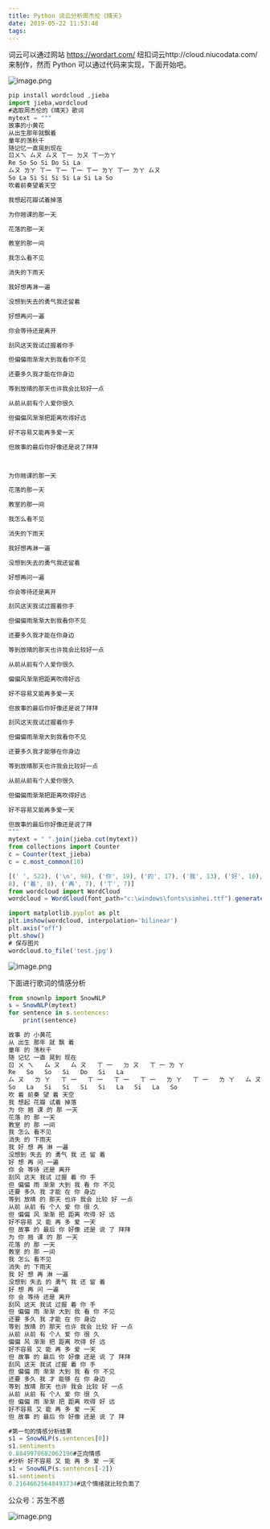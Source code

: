 ```yaml
---
title: Python 词云分析周杰伦《晴天》
date: 2019-05-22 11:53:48
tags:
---
```


词云可以通过网站 https://wordart.com/ 纽扣词云http://cloud.niucodata.com/ 来制作，然而 Python 可以通过代码来实现，下面开始吧。

![image.png](https://upload-images.jianshu.io/upload_images/17817191-de54e88a7d3a239c.png?imageMogr2/auto-orient/strip%7CimageView2/2/w/1240)


```js
pip install wordcloud ,jieba
import jieba,wordcloud
#选取周杰伦的《晴天》歌词
mytext = """
故事的小黄花
从出生那年就飘着
童年的荡秋千
随记忆一直晃到现在
ㄖㄨㄟ ㄙㄡ ㄙㄡ ㄒ一 ㄉㄡ ㄒ一ㄌㄚ
Re So So Si Do Si La
ㄙㄡ ㄌㄚ ㄒ一 ㄒ一 ㄒ一 ㄒ一 ㄌㄚ ㄒ一 ㄌㄚ ㄙㄡ
So La Si Si Si Si La Si La So
吹着前奏望着天空

我想起花瓣试着掉落

为你翘课的那一天

花落的那一天

教室的那一间

我怎么看不见

消失的下雨天

我好想再淋一遍

没想到失去的勇气我还留着

好想再问一遍

你会等待还是离开

刮风这天我试过握着你手

但偏偏雨渐渐大到我看你不见

还要多久我才能在你身边

等到放晴的那天也许我会比较好一点

从前从前有个人爱你很久

但偏偏风渐渐把距离吹得好远

好不容易又能再多爱一天

但故事的最后你好像还是说了拜拜



为你翘课的那一天

花落的那一天

教室的那一间

我怎么看不见

消失的下雨天

我好想再淋一遍

没想到失去的勇气我还留着

好想再问一遍

你会等待还是离开

刮风这天我试过握着你手

但偏偏雨渐渐大到我看你不见

还要多久我才能在你身边

等到放晴的那天也许我会比较好一点

从前从前有个人爱你很久

偏偏风渐渐把距离吹得好远

好不容易又能再多爱一天

但故事的最后你好像还是说了拜拜

刮风这天我试过握着你手

但偏偏雨渐渐大到我看你不见

还要多久我才能够在你身边

等到放晴那天也许我会比较好一点

从前从前有个人爱你很久

但偏偏雨渐渐把距离吹得好远

好不容易又能再多爱一天

但故事的最后你好像还是说了拜
"""
mytext = " ".join(jieba.cut(mytext))
from collections import Counter
c = Counter(text_jieba)
c = c.most_common(10)

[(' ', 522), ('\n', 98), ('你', 19), ('的', 17), ('我', 13), ('好', 10), ('但',
8), ('着', 8), ('再', 7), ('ㄒ', 7)]
from wordcloud import WordCloud
wordcloud = WordCloud(font_path="c:\windows\fonts\simhei.ttf").generate(mytext)

import matplotlib.pyplot as plt
plt.imshow(wordcloud, interpolation='bilinear')
plt.axis("off")
plt.show()
# 保存图片
wordcloud.to_file('test.jpg')
```

![image.png](https://upload-images.jianshu.io/upload_images/17817191-a8419c1874dbf31e.png?imageMogr2/auto-orient/strip%7CimageView2/2/w/1240)


下面进行歌词的情感分析
```js
from snownlp import SnowNLP
s = SnowNLP(mytext)
for sentence in s.sentences:
    print(sentence)

故事 的 小黄花
从 出生 那年 就 飘 着
童年 的 荡秋千
随 记忆 一直 晃到 现在
ㄖ ㄨ ㄟ   ㄙ ㄡ   ㄙ ㄡ   ㄒ 一   ㄉ ㄡ   ㄒ 一 ㄌ ㄚ
Re   So   So   Si   Do   Si   La
ㄙ ㄡ   ㄌ ㄚ   ㄒ 一   ㄒ 一   ㄒ 一   ㄒ 一   ㄌ ㄚ   ㄒ 一   ㄌ ㄚ   ㄙ ㄡ
So   La   Si   Si   Si   Si   La   Si   La   So
吹 着 前奏 望 着 天空
我 想起 花瓣 试着 掉落
为 你 翘 课 的 那 一天
花落 的 那 一天
教室 的 那 一间
我 怎么 看不见
消失 的 下雨天
我 好 想 再 淋 一遍
没想到 失去 的 勇气 我 还 留 着
好 想 再 问 一遍
你 会 等待 还是 离开
刮风 这天 我试 过握 着 你 手
但 偏偏 雨 渐渐 大到 我 看 你 不见
还要 多久 我 才能 在 你 身边
等到 放晴 的 那天 也许 我会 比较 好 一点
从前 从前 有 个人 爱 你 很 久
但 偏偏 风 渐渐 把 距离 吹得 好 远
好不容易 又 能 再 多 爱 一天
但 故事 的 最后 你 好像 还是 说 了 拜拜
为 你 翘 课 的 那 一天
花落 的 那 一天
教室 的 那 一间
我 怎么 看不见
消失 的 下雨天
我 好 想 再 淋 一遍
没想到 失去 的 勇气 我 还 留 着
好 想 再 问 一遍
你 会 等待 还是 离开
刮风 这天 我试 过握 着 你 手
但 偏偏 雨 渐渐 大到 我 看 你 不见
还要 多久 我 才能 在 你 身边
等到 放晴 的 那天 也许 我会 比较 好 一点
从前 从前 有 个人 爱 你 很 久
偏偏 风 渐渐 把 距离 吹得 好 远
好不容易 又 能 再 多 爱 一天
但 故事 的 最后 你 好像 还是 说 了 拜拜
刮风 这天 我试 过握 着 你 手
但 偏偏 雨 渐渐 大到 我 看 你 不见
还要 多久 我 才 能够 在 你 身边
等到 放晴 那天 也许 我会 比较 好 一点
从前 从前 有 个人 爱 你 很 久
但 偏偏 雨 渐渐 把 距离 吹得 好 远
好不容易 又 能 再 多 爱 一天
但 故事 的 最后 你 好像 还是 说 了 拜

#第一句的情感分析结果
s1 = SnowNLP(s.sentences[0])
s1.sentiments
0.8849970682062196#正向情感
#分析 好不容易 又 能 再 多 爱 一天
s1 = SnowNLP(s.sentences[-2])
s1.sentiments
0.21646625648493734#这个情绪就比较负面了
```
公众号：苏生不惑

![image.png](https://upload-images.jianshu.io/upload_images/17817191-07e7d6bb987909f8.png?imageMogr2/auto-orient/strip%7CimageView2/2/w/1240)

